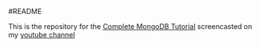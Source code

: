 #README

This is the repository for the [Complete MongoDB Tutorial](https://youtube.com/playlist?list=PLxeyzbQXPChDalmRjaOK5XqFdYqYoQZLq&si=SUWUvid7sHGwyh6g) screencasted on my [youtube channel](www.youtube.com/@amarachiugwu_
 "My YouTube Channel") 
